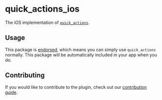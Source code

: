 # quick\_actions\_ios

The iOS implementation of [`quick_actions`][1].

## Usage

This package is [endorsed][2], which means you can simply use `quick_actions`
normally. This package will be automatically included in your app when you do.

## Contributing

If you would like to contribute to the plugin, check out our [contribution guide][3].

[1]: https://pub.dev/packages/quick_actions
[2]: https://flutter.dev/docs/development/packages-and-plugins/developing-packages#endorsed-federated-plugin
[3]: https://github.com/flutter/plugins/blob/master/CONTRIBUTING.md